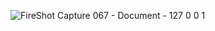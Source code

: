 ![FireShot Capture 067 - Document - 127 0 0 1](https://github.com/Aleksej579/Plae/assets/16978473/02e4bbd9-2883-4046-989a-45f31d906950)
